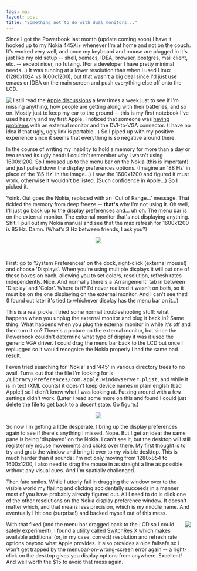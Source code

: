 ```yaml
---
tags: mac
layout: post
title: "Something not to do with dual monitors..."
---
```




Since I got the Powerbook last month (update coming soon) I have it hooked up to my Nokia 445Xi+ whenever I'm at home and not on the couch. It's worked very well, and once my keyboard and mouse are plugged in it's just like my old setup -- shell, xemacs, IDEA, browser, postgres, mail client, etc. -- except nicer, no futzing. (For a developer I have pretty minimal needs...) It was running at a lower resolution than when I used Linux (1280x1024 vs 1600x1200), but that wasn't a big deal since I'd just use emacs or IDEA on the main screen and push everything else off onto the LCD.

<p><img src="http://www.cwinters.com/images/blog/display_dropdown.jpg" align="left">I still read the <a href="http://discussions.info.apple.com/">Apple discussions</a> a few times a week just to see if I'm missing anything, how people are getting along with their batteries, and so on. Mostly just to keep my ear to the ground -- this is my first notebook I've used heavily and my first Apple. I noticed that someone was <a href="http://discussions.info.apple.com/WebX?128@189.ApMLaGU3qnr.68383@.599d20f7">having problems</a> with an external monitor and the DVI-to-VGA connector. (I have no idea if that ugly, ugly link is portable...) So I piped up with my positive experience since it seems that everything is so negative around there.</p>

<p>In the course of writing my inability to hold a memory for more than a day or two reared its ugly head: I couldn't remember why I wasn't using 1600x1200. So I moused up to the menu bar on the Nokia (this is important) and just pulled down the display preferences options. (Imagine an '88 Hz' in place of the '85 Hz' in the image...) I saw the 1600x1200 and figured it must work, otherwise it wouldn't be listed. (Such confidence in Apple...) So I picked it.</p>

<p>Yoink. Out goes the Nokia, replaced with an 'Out of Range...' message. That tickled the memory from deep freeze -- <b>that's</b> why I'm not using it. Oh well, I'll just go back up to the display preferences and... uh oh. The menu bar is on the external monitor. The external monitor that's not displaying anything. Shit. I pull out my Nokia manual and see that the max refresh for 1600x1200 is 85 Hz. Damn. (What's 3 Hz between friends, I ask you?)</p>

<p><p align="center"><img src="http://www.cwinters.com/images/blog/display_prefs_lcd_large.jpg"></p>
<br clear="all">

<p>First: go to 'System Preferences' on the dock, right-click (external mouse!) and choose 'Displays'. When you're using multiple displays it will put one of these boxes on each, allowing you to set colors, resolution, refresh rates independently. Nice. And normally there's a 'Arrangement' tab in between 'Display' and 'Color'. Where is it? I'd never realized it wasn't on both, so it must be on the one displaying on the external monitor. And I can't see that! (I found out later it's tied to whichever display has the menu bar on it...)</p>

<p>This is a real pickle. I tried some normal troubleshooting stuff: what happens when you unplug the external monitor and plug it back in? Same thing. What happens when you plug the external monitor in while it's off and then turn it on? There's a picture on the external monitor, but since the Powerbook couldn't determine what type of display it was it used the generic VGA driver. I could drag the menu bar back to the LCD but once I replugged so it would recognize the Nokia properly I had the same bad result.</p>

<p>I even tried searching for 'Nokia' and '445' in various directory trees to no avail. Turns out that the file I'm looking for is <tt>/Library/Preferences/com.apple.windowserver.plist</tt>, and while it is in text (XML counts) it doesn't keep device names in plain englsh (bad Apple!) so I didn't know what I was looking at. Futzing around with a few settings didn't work. (Later I read some more on this and found I could just delete the file to get back to a decent state. Go figure.)</p>

<p><p align="center"><img src="http://www.cwinters.com/images/blog/display_prefs_nokia_large.jpg"></p>

<p>So now I'm getting a little desperate. I bring up the display preferences again to see if there's anything I missed. Nope. But I get an idea: the same pane is being 'displayed' on the Nokia. I can't see it, but the desktop will still register my mouse movements and  clicks over there. My first thought is to try and grab the window and bring it over to my visible desktop. This is much harder than it sounds: I'm not only moving from 1280x854 to 1600x1200, I also need to drag the mouse in as straight a line as possible without any visual cues. And I'm spatially challenged.</p>

<p>Then fate smiles. While I utterly fail in dragging the window over to the visible world my flailing and clicking accidentally succeeds in a manner most of you have probably already figured out. All I need to do is click one of the other resolutions on the Nokia display preference window. It doesn't matter which, and that means less precision, which is my middle name. And eventually I hit one (surprise!) and backed myself out of this mess.</p>

<p><img src="http://www.cwinters.com/images/blog/switch_res_dropdown.jpg" align="right">With that fixed (and the menu bar dragged back to the LCD so I could safely experiment), I found a utility called <a href="http://www.madrau.com/html/SRX/About.html">SwitchRes X</a> which makes available additional (or, in my case, correct) resolution and refresh rate options beyond what Apple provides. It also provides a nice failsafe so I won't get trapped by the menubar-on-wrong-screen error again -- a right-click on the desktop gives you display options from anywhere. Excellent! And well worth the $15 to avoid that mess again.</p>


